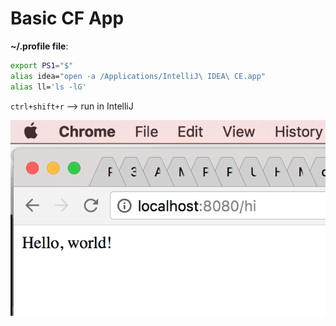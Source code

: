 # Basic CF App

**~/.profile file**:

~~~bash
export PS1="$"
alias idea="open -a /Applications/IntelliJ\ IDEA\ CE.app"
alias ll='ls -lG'
~~~

`ctrl+shift+r` -->  run in IntelliJ

![](./imgs/img-0.png)